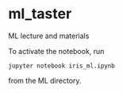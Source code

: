 # ml_taster
ML lecture and materials

To activate the notebook, run

`jupyter notebook iris_ml.ipynb`

from the ML directory.
